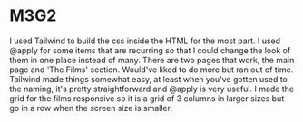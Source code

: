 # M3G2

I used Tailwind to build the css inside the HTML for the most part.
I used @apply for some items that are recurring so that I could change the look of them in one place instead of many.
There are two pages that work, the main page and 'The Films' section. Would've liked to do more but ran out of time.
Tailwind made things somewhat easy, at least when you've gotten used to the naming, it's pretty straightforward and @apply is very useful.
I made the grid for the films responsive so it is a grid of 3 columns in larger sizes but go in a row when the screen size is smaller.